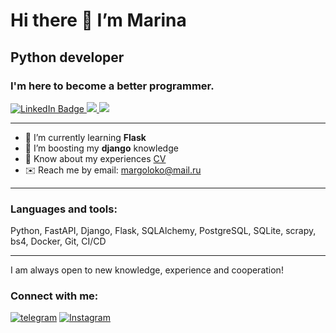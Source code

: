 
  # Hi there 👋 I’m Marina
  ## **Python developer**
  ### I'm here to become a better programmer. 


  <a href="https://www.linkedin.com/in/%D0%BC%D0%B0%D1%80%D0%B8%D0%BD%D0%B0-%D0%B1%D0%B0%D0%BB%D0%B0%D1%85%D0%BE%D0%BD%D0%BE%D0%B2%D0%B0-6b739aa8/">
    <img src="https://img.shields.io/badge/LinkedIn-blue?style=for-the-badge&logo=linkedin&logoColor=white" alt="LinkedIn Badge"/>
  </a>
  <a href="https://novosibirsk.hh.ru/resume/7ee0c89fff01e666150039ed1f436a6f32686d">
    <img src="https://img.shields.io/badge/hh.ru-red?style=for-the-badge&logo=hh.ru&logoColor=white%22%20alt=%22hh.ru%20Badge"/>
  </a>
  <a href="https://career.habr.com/margoloko">
    <img src="https://img.shields.io/badge/Habr%20career-blue?style=for-the-badge&logo=habr&logoColor=blue%22%20alt=%22Habr%20Badge"/>
  </a>
  
-- - 

- 🌱 I’m currently learning **Flask**
- :rocket: I’m boosting my **django** knowledge
- 📄 Know about my experiences [CV](https://cloud.mail.ru/public/nyF9/S5gopHxxQ) 
- ✉️ Reach me by email: margoloko@mail.ru
-- -
### **Languages and tools:** 
Python, FastAPI, Django, Flask, SQLAlchemy, PostgreSQL, SQLite, scrapy, bs4, Docker, Git, CI/CD

<!--![Python](https://img.shields.io/badge/-python-9cf)-->
</h3>

<hr>

<!--
**margoloko/margoloko** is a ✨ _special_ ✨ repository because its `README.md` (this file) appears on your GitHub profile.

Here are some ideas to get you started:

- 🔭 I’m currently working on ...
- 🌱 I’m currently learning ...
- 👯 I’m looking to collaborate on ...
- 🤔 I’m looking for help with ...
- 💬 Ask me about ...
- 📫 How to reach me: ...
- 😄 Pronouns: ...
- ⚡ Fun fact: ...
-->

I am always open to new knowledge, experience and cooperation!
### Connect with me:
[![telegram](https://img.shields.io/badge/Telegram-informational?style=flat&logo=telegram&logoColor=white)](https://t.me/margoloko)
[![Instagram](https://img.shields.io/badge/Instagram-informational?style=flat&logo=instagram&logoColor=pink)](https://www.instagram.com/margoloko1)


